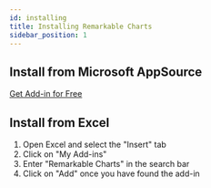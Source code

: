 ```yaml
---
id: installing
title: Installing Remarkable Charts
sidebar_position: 1
---
```


## Install from Microsoft AppSource

[Get Add-in for Free](/coming-soon)

## Install from Excel

1. Open Excel and select the "Insert" tab
1. Click on "My Add-ins"
1. Enter "Remarkable Charts" in the search bar
1. Click on "Add" once you have found the add-in
